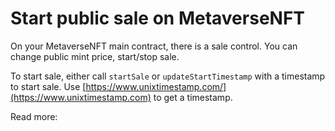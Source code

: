 # Start public sale on MetaverseNFT

On your MetaverseNFT main contract, there is a sale control. You can change public mint price, start/stop sale.

To start sale, either call `startSale` or `updateStartTimestamp` with a timestamp to start sale. Use [https://www.unixtimestamp.com/](https://www.unixtimestamp.com) to get a timestamp.

Read more:
